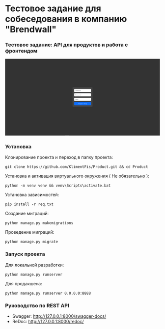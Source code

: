 # Тестовое задание для собеседования в компанию "Brendwall"
### Тестовое задание: API для продуктов и работа с фронтендом

![](photo.png)

### Установка
Клонирование проекта и переход в папку проекта:
```shell
git clone https://github.com/KlimentFis/Product.git && cd Product
```

Установка и активация виртуального окружения ( Не обязательно ):
```shell
python -m venv venv && venv\Scripts\activate.bat
```

Установка зависимостей:
```shell
pip install -r req.txt
```

Создание миграций:
```shell
python manage.py makemigrations
```

Проведение миграций:
```shell
python manage.py migrate
```

### Запуск проекта
Для локальной разработки:
```shell
python manage.py runserver
```
Для продакшена:
```shell
python manage.py runserver 0.0.0.0:8888
```

### Руководство по REST API
- Swagger: http://127.0.0.1:8000/swagger-docs/
- ReDoc: http://127.0.0.1:8000/redoc/